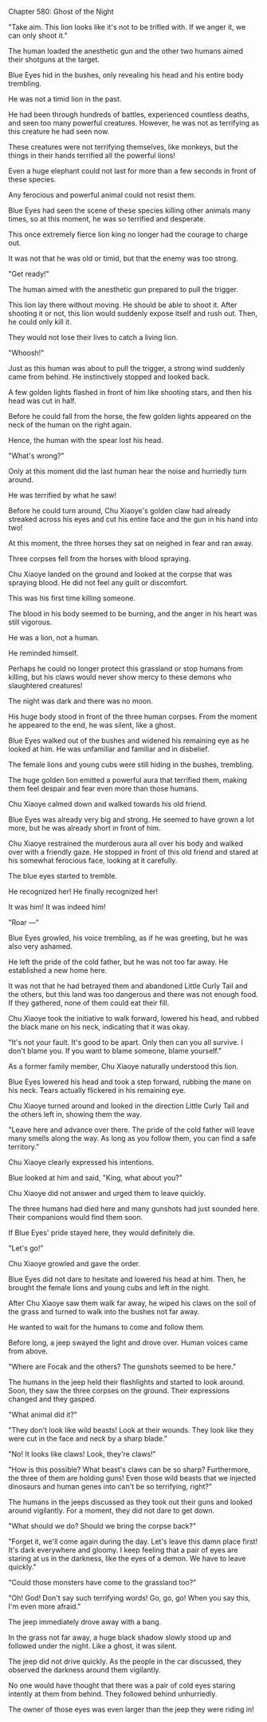 Chapter 580: Ghost of the Night

"Take aim. This lion looks like it's not to be trifled with. If we anger it, we can only shoot it."

The human loaded the anesthetic gun and the other two humans aimed their shotguns at the target.

Blue Eyes hid in the bushes, only revealing his head and his entire body trembling.

He was not a timid lion in the past.

He had been through hundreds of battles, experienced countless deaths, and seen too many powerful creatures. However, he was not as terrifying as this creature he had seen now.

These creatures were not terrifying themselves, like monkeys, but the things in their hands terrified all the powerful lions\!

Even a huge elephant could not last for more than a few seconds in front of these species.

Any ferocious and powerful animal could not resist them.

Blue Eyes had seen the scene of these species killing other animals many times, so at this moment, he was so terrified and desperate.

This once extremely fierce lion king no longer had the courage to charge out.

It was not that he was old or timid, but that the enemy was too strong.

"Get ready\!"

The human aimed with the anesthetic gun prepared to pull the trigger.

This lion lay there without moving. He should be able to shoot it. After shooting it or not, this lion would suddenly expose itself and rush out. Then, he could only kill it.

They would not lose their lives to catch a living lion.

"Whoosh\!"

Just as this human was about to pull the trigger, a strong wind suddenly came from behind. He instinctively stopped and looked back.

A few golden lights flashed in front of him like shooting stars, and then his head was cut in half.

Before he could fall from the horse, the few golden lights appeared on the neck of the human on the right again.

Hence, the human with the spear lost his head.

"What's wrong?"

Only at this moment did the last human hear the noise and hurriedly turn around.

He was terrified by what he saw\!

Before he could turn around, Chu Xiaoye's golden claw had already streaked across his eyes and cut his entire face and the gun in his hand into two\!

At this moment, the three horses they sat on neighed in fear and ran away.

Three corpses fell from the horses with blood spraying.

Chu Xiaoye landed on the ground and looked at the corpse that was spraying blood. He did not feel any guilt or discomfort.

This was his first time killing someone.

The blood in his body seemed to be burning, and the anger in his heart was still vigorous.

He was a lion, not a human.

He reminded himself.

Perhaps he could no longer protect this grassland or stop humans from killing, but his claws would never show mercy to these demons who slaughtered creatures\!

The night was dark and there was no moon.

His huge body stood in front of the three human corpses. From the moment he appeared to the end, he was silent, like a ghost.

Blue Eyes walked out of the bushes and widened his remaining eye as he looked at him. He was unfamiliar and familiar and in disbelief.

The female lions and young cubs were still hiding in the bushes, trembling.

The huge golden lion emitted a powerful aura that terrified them, making them feel despair and fear even more than those humans.

Chu Xiaoye calmed down and walked towards his old friend.

Blue Eyes was already very big and strong. He seemed to have grown a lot more, but he was already short in front of him.

Chu Xiaoye restrained the murderous aura all over his body and walked over with a friendly gaze. He stopped in front of this old friend and stared at his somewhat ferocious face, looking at it carefully.

The blue eyes started to tremble.

He recognized her\! He finally recognized her\!

It was him\! It was indeed him\!

"Roar —"

Blue Eyes growled, his voice trembling, as if he was greeting, but he was also very ashamed.

He left the pride of the cold father, but he was not too far away. He established a new home here.

It was not that he had betrayed them and abandoned Little Curly Tail and the others, but this land was too dangerous and there was not enough food. If they gathered, none of them could eat their fill.

Chu Xiaoye took the initiative to walk forward, lowered his head, and rubbed the black mane on his neck, indicating that it was okay.

"It's not your fault. It's good to be apart. Only then can you all survive. I don't blame you. If you want to blame someone, blame yourself."

As a former family member, Chu Xiaoye naturally understood this lion.

Blue Eyes lowered his head and took a step forward, rubbing the mane on his neck. Tears actually flickered in his remaining eye.

Chu Xiaoye turned around and looked in the direction Little Curly Tail and the others left in, showing them the way.

"Leave here and advance over there. The pride of the cold father will leave many smells along the way. As long as you follow them, you can find a safe territory."

Chu Xiaoye clearly expressed his intentions.

Blue looked at him and said, "King, what about you?"

Chu Xiaoye did not answer and urged them to leave quickly.

The three humans had died here and many gunshots had just sounded here. Their companions would find them soon.

If Blue Eyes' pride stayed here, they would definitely die.

"Let's go\!"

Chu Xiaoye growled and gave the order.

Blue Eyes did not dare to hesitate and lowered his head at him. Then, he brought the female lions and young cubs and left in the night.

After Chu Xiaoye saw them walk far away, he wiped his claws on the soil of the grass and turned to walk into the bushes not far away.

He wanted to wait for the humans to come and follow them.

Before long, a jeep swayed the light and drove over. Human voices came from above.

"Where are Focak and the others? The gunshots seemed to be here."

The humans in the jeep held their flashlights and started to look around. Soon, they saw the three corpses on the ground. Their expressions changed and they gasped.

"What animal did it?"

"They don't look like wild beasts\! Look at their wounds. They look like they were cut in the face and neck by a sharp blade."

"No\! It looks like claws\! Look, they're claws\!"

"How is this possible? What beast's claws can be so sharp? Furthermore, the three of them are holding guns\! Even those wild beasts that we injected dinosaurs and human genes into can't be so terrifying, right?"

The humans in the jeeps discussed as they took out their guns and looked around vigilantly. For a moment, they did not dare to get down.

"What should we do? Should we bring the corpse back?"

"Forget it, we'll come again during the day. Let's leave this damn place first\! It's dark everywhere and gloomy. I keep feeling that a pair of eyes are staring at us in the darkness, like the eyes of a demon. We have to leave quickly."

"Could those monsters have come to the grassland too?"

"Oh\! God\! Don't say such terrifying words\! Go, go, go\! When you say this, I'm even more afraid."

The jeep immediately drove away with a bang.

In the grass not far away, a huge black shadow slowly stood up and followed under the night. Like a ghost, it was silent.

The jeep did not drive quickly. As the people in the car discussed, they observed the darkness around them vigilantly.

No one would have thought that there was a pair of cold eyes staring intently at them from behind. They followed behind unhurriedly.

The owner of those eyes was even larger than the jeep they were riding in\!